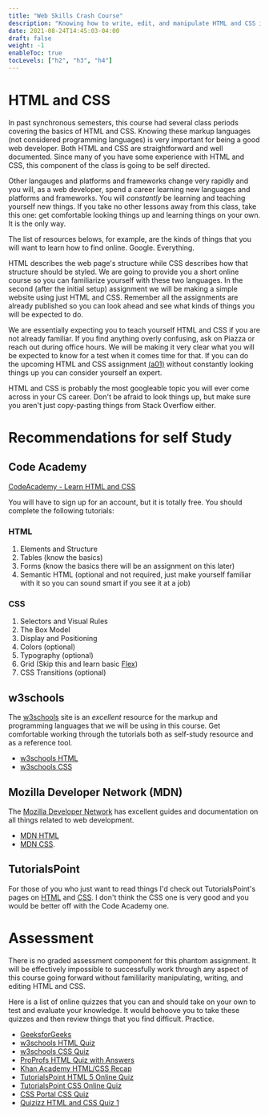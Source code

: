 ```yaml
---
title: "Web Skills Crash Course"
description: "Knowing how to write, edit, and manipulate HTML and CSS is integral to web development. Here are some pointers for refreshing your HTML and CSS skills."
date: 2021-08-24T14:45:03-04:00
draft: false
weight: -1
enableToc: true
tocLevels: ["h2", "h3", "h4"]
---
```


# HTML and CSS

In past synchronous semesters, this course had several class periods covering the basics of HTML and CSS.
Knowing these markup languages (not considered programming languages) is very important for being a good web developer.
Both HTML and CSS are straightforward and well documented.
Since many of you have some experience with HTML and CSS, this component of the class is going to be self directed.

Other langauges and platforms and frameworks change very rapidly and you will, as a web developer, spend a career learning new languages and platforms and frameworks.
You will _constantly_ be learning and teaching yourself new things.
If you take no other lessons away from this class, take this one: get comfortable looking things up and learning things on your own.
It is the only way.

The list of resources belows, for example, are the kinds of things that you will want to learn how to find online.
Google.
Everything.

HTML describes the web page's structure while CSS describes how that structure should be styled.
We are going to provide you a short online course so you can familiarize yourself with these two languages.
In the second (after the initial setup) assignment we will be making a simple website using just HTML and CSS.
Remember all the assignments are already published so you can look ahead and see what kinds of things you will be expected to do.

We are essentially expecting you to teach yourself HTML and CSS if you are not already familiar.
If you find anything overly confusing, ask on Piazza or reach out during office hours.
We will be making it very clear what you will be expected to know for a test when it comes time for that.
If you can do the upcoming HTML and CSS assignment [(a01)](assignment/a01) without constantly looking things up you can consider yourself an expert.

HTML and CSS is probably the most googleable topic you will ever come across in your CS career.
Don't be afraid to look things up, but make sure you aren't just copy-pasting things from Stack Overflow either. 

# Recommendations for self Study

## Code Academy

[CodeAcademy - Learn HTML and CSS](https://www.codecademy.com/catalog/language/html-css)

You will have to sign up for an account, but it is totally free. You should complete the following tutorials:

### HTML

1. Elements and Structure
2. Tables (know the basics)
3. Forms (know the basics there will be an assignment on this later)
4. Semantic HTML (optional and not required, just make yourself familiar with it so you can sound smart if you see it at a job)

### CSS

1. Selectors and Visual Rules
2. The Box Model
3. Display and Positioning
4. Colors (optional)
5. Typography (optional)
6. Grid (Skip this and learn basic [Flex](https://flexboxfroggy.com/))
7. CSS Transitions (optional)

## w3schools

The [w3schools](w3schools.com) site is an _excellent_ resource for the markup and programming languages that we will be using in this course.
Get comfortable working through the tutorials both as self-study resource and as a reference tool.
- [w3schools HTML](https://www.w3schools.com/html/)
- [w3schools CSS](https://www.w3schools.com/css/)

## Mozilla Developer Network (MDN)

The [Mozilla Developer Network](https://developer.mozilla.org/en-US/) has excellent guides and documentation on all things related to web development.
- [MDN HTML](https://developer.mozilla.org/en-US/docs/Web/HTML) 
- [MDN CSS](https://developer.mozilla.org/en-US/docs/Web/CSS).

## TutorialsPoint

For those of you who just want to read things I'd check out TutorialsPoint's pages on [HTML](https://www.tutorialspoint.com/html/index.htm) and [CSS](https://www.tutorialspoint.com/css/index.htm). I don't think the CSS one is very good and you would be better off with the Code Academy one.

# Assessment

There is no graded assessment component for this phantom assignment.
It will be effectively impossible to successfully work through any aspect of this course going forward without famililarity manipulating, writing, and editing HTML and CSS.

Here is a list of online quizzes that you can and should take on your own to test and evaluate your knowledge.
It would behoove you to take these quizzes and then review things that you find difficult.
Practice. 

- [GeeksforGeeks](https://www.geeksforgeeks.org/html-course-practice-quiz-1/)
- [w3schools HTML Quiz](https://www.w3schools.com/html/html_quiz.asp)
- [w3schools CSS Quiz](https://www.w3schools.com/css/css_quiz.asp)
- [ProProfs HTML Quiz with Answers](https://www.proprofs.com/quiz-school/story.php?title=html-basics-quiz_1)
- [Khan Academy HTML/CSS Recap](https://www.khanacademy.org/computing/computer-programming/html-css-js/html-css-js-intro/e/quiz--html-css-recap)
- [TutorialsPoint HTML 5 Online Quiz](https://www.tutorialspoint.com/html5/html5_online_quiz.htm)
- [TutorialsPoint CSS Online Quiz](https://www.tutorialspoint.com/css/css_online_quiz.htm)
- [CSS Portal CSS Quiz](https://www.cssportal.com/css-quiz/)
- [Quizizz HTML and CSS Quiz 1](https://quizizz.com/admin/quiz/583fc10634f88d3a751610e6/html-css-quiz-1)

